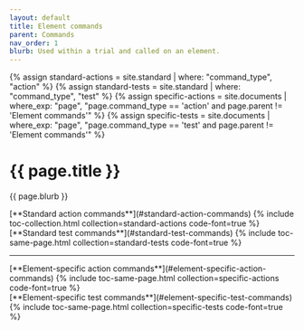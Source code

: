 ```yaml
---
layout: default
title: Element commands
parent: Commands
nav_order: 1
blurb: Used within a trial and called on an element.
---
```


<!-- VARIABLE ASSIGNMENT -->
{% assign standard-actions = site.standard | where: "command_type", "action" %}
{% assign standard-tests = site.standard | where: "command_type", "test" %}
{% assign specific-actions = site.documents | where_exp: "page", "page.command_type == 'action' and page.parent != 'Element commands'" %}
{% assign specific-tests = site.documents | where_exp: "page", "page.command_type == 'test' and page.parent != 'Element commands'" %}

# {{ page.title }}

{{ page.blurb }}

<!-- Standard command TOC -->
<div class="d-flex">
  <div class="pl-4 pr-2 pb-4" style="flex:1" markdown="1">
  [**Standard action commands**](#standard-action-commands)
  {% include toc-collection.html collection=standard-actions code-font=true %}
  </div>
  
  <div class="pl-4 pr-2 pb-4" style="flex:1" markdown="1">
  [**Standard test commands**](#standard-test-commands)
  {% include toc-same-page.html collection=standard-tests code-font=true %}
  </div>
</div>

---

<!-- Element-specific command TOC -->
<div class="d-flex">
  <div class="pl-4 pr-2 pb-4" style="flex:1" markdown="1">
  [**Element-specific action commands**](#element-specific-action-commands)
  {% include toc-same-page.html collection=specific-actions code-font=true %}
  </div>
  
  <div class="pl-4 pr-2 pb-4" style="flex:1" markdown="1">
  [**Element-specific test commands**](#element-specific-test-commands) 
  {% include toc-same-page.html collection=specific-tests code-font=true %}
  </div>
</div>
